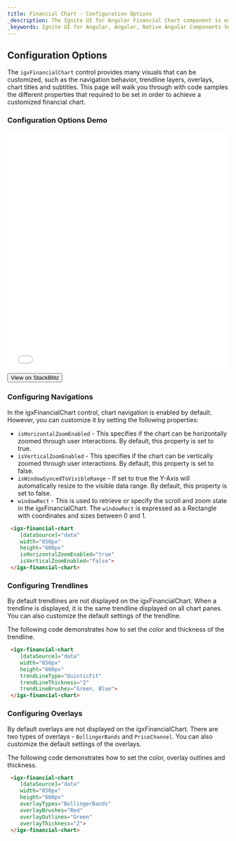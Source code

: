 ```yaml
---
title: Financial Chart - Configuration Options
_description: The Ignite UI for Angular Financial Chart component is easily configured to display financial data using a simple and intuitive API, as once the user binds the data, the chart offers multiple ways in which the data can then be visualized and interpreted.
_keywords: Ignite UI for Angular, Angular, Native Angular Components Suite, Native Angular Controls, Native Angular Components, Native Angular Components Library, Angular Chart, Angular Chart Control, Angular Chart Example, Angular Grid Component, Angular Chart Component, Angular Financial Chart
---
```

## Configuration Options

The `igxFinancialChart` control provides many visuals that can be customized, such as the navigation behavior, trendline layers, overlays, chart titles and subtitles.
This page will walk you through with code samples the different properties that required to be set in order to achieve a customized financial chart.

### Configuration Options Demo

<div class="sample-container" style="height: 550px">
    <iframe id="financial-chart-trendlines-iframe" src='{environment:demosBaseUrl}/financial-chart-trendlines' width="100%" height="100%" seamless frameBorder="0" onload="onSampleIframeContentLoaded(this);"></iframe>
</div>
<div>
    <button data-localize="stackblitz" class="stackblitz-btn"   data-iframe-id="financial-chart-trendlines-iframe" data-demos-base-url="{environment:demosBaseUrl}">View on StackBlitz
    </button>
</div>

<div class="divider--half"></div>

### Configuring Navigations
In the igxFinancialChart control, chart navigation is enabled by default. However, you can customize it by setting the following properties:

- `isHorizontalZoomEnabled` - This specifies if the chart can be horizontally zoomed through user interactions. By default, this property is set to true.
- `isVerticalZoomEnabled` - This specifies if the chart can be vertically zoomed through user interactions. By default, this property is set to false.
- `isWindowSyncedToVisibleRange` - If set to true the Y-Axis will automatically resize to the visible data range. By default, this property is set to false.
- `windowRect` - This is used to retrieve or specify the scroll and zoom state in the igxFinancialChart. The `windowRect` is expressed as a Rectangle with coordinates and sizes between 0 and 1.

```html
 <igx-financial-chart
    [dataSource]="data"
    width="850px"
    height="600px"
    isHorizontalZoomEnabled="true"
    isVerticalZoomEnabled="false">
 </igx-financial-chart>
```

### Configuring Trendlines
By default trendlines are not displayed on the igxFinancialChart. When a trendline is displayed, it is the same trendline displayed on all chart panes. You can also customize the default settings of the trendline.

The following code demonstrates how to set the color and thickness of the trendline.

```html
 <igx-financial-chart
    [dataSource]="data"
    width="850px"
    height="600px"
    trendLineType="QuinticFit"
    trendLineThickness="2"
    trendLineBrushes="Green, Blue">
 </igx-financial-chart>
```

### Configuring Overlays
By default overlays are not displayed on the igxFinancialChart. There are two types of overlays - `BollingerBands` and `PriceChannel`. You can also customize the default settings of the overlays.

The following code demonstrates how to set the color, overlay outlines and thickness.

```html
 <igx-financial-chart
    [dataSource]="data"
    width="850px"
    height="600px"
    overlayTypes="BollingerBands"
    overlayBrushes="Red"
    overlayOutlines="Green"
    overlayThickness="2">
 </igx-financial-chart>
```
